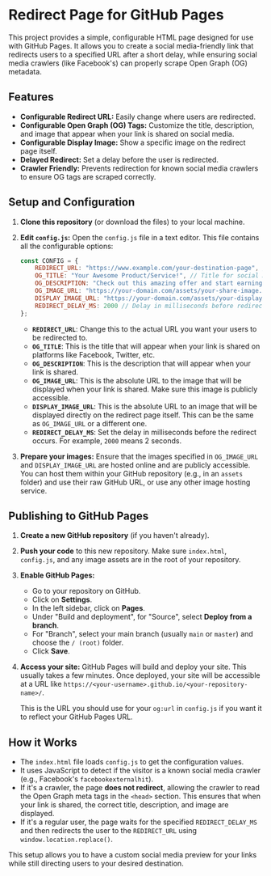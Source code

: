 # Redirect Page for GitHub Pages

This project provides a simple, configurable HTML page designed for use with GitHub Pages. It allows you to create a social media-friendly link that redirects users to a specified URL after a short delay, while ensuring social media crawlers (like Facebook's) can properly scrape Open Graph (OG) metadata.

## Features

- **Configurable Redirect URL:** Easily change where users are redirected.
- **Configurable Open Graph (OG) Tags:** Customize the title, description, and image that appear when your link is shared on social media.
- **Configurable Display Image:** Show a specific image on the redirect page itself.
- **Delayed Redirect:** Set a delay before the user is redirected.
- **Crawler Friendly:** Prevents redirection for known social media crawlers to ensure OG tags are scraped correctly.

## Setup and Configuration

1.  **Clone this repository** (or download the files) to your local machine.

2.  **Edit `config.js`:** Open the `config.js` file in a text editor. This file contains all the configurable options:

    ```javascript
    const CONFIG = {
        REDIRECT_URL: "https://www.example.com/your-destination-page", // The URL where users will be redirected
        OG_TITLE: "Your Awesome Product/Service!", // Title for social media sharing
        OG_DESCRIPTION: "Check out this amazing offer and start earning today!", // Description for social media sharing
        OG_IMAGE_URL: "https://your-domain.com/assets/your-share-image.jpg", // Image for social media sharing (absolute URL)
        DISPLAY_IMAGE_URL: "https://your-domain.com/assets/your-display-image.jpg", // Image displayed on the page itself (absolute URL)
        REDIRECT_DELAY_MS: 2000 // Delay in milliseconds before redirection (e.g., 2000 for 2 seconds)
    };
    ```

    *   **`REDIRECT_URL`**: Change this to the actual URL you want your users to be redirected to.
    *   **`OG_TITLE`**: This is the title that will appear when your link is shared on platforms like Facebook, Twitter, etc.
    *   **`OG_DESCRIPTION`**: This is the description that will appear when your link is shared.
    *   **`OG_IMAGE_URL`**: This is the absolute URL to the image that will be displayed when your link is shared. Make sure this image is publicly accessible.
    *   **`DISPLAY_IMAGE_URL`**: This is the absolute URL to an image that will be displayed directly on the redirect page itself. This can be the same as `OG_IMAGE_URL` or a different one.
    *   **`REDIRECT_DELAY_MS`**: Set the delay in milliseconds before the redirect occurs. For example, `2000` means 2 seconds.

3.  **Prepare your images:** Ensure that the images specified in `OG_IMAGE_URL` and `DISPLAY_IMAGE_URL` are hosted online and are publicly accessible. You can host them within your GitHub repository (e.g., in an `assets` folder) and use their raw GitHub URL, or use any other image hosting service.

## Publishing to GitHub Pages

1.  **Create a new GitHub repository** (if you haven't already).

2.  **Push your code** to this new repository. Make sure `index.html`, `config.js`, and any image assets are in the root of your repository.

3.  **Enable GitHub Pages:**
    *   Go to your repository on GitHub.
    *   Click on **Settings**.
    *   In the left sidebar, click on **Pages**.
    *   Under "Build and deployment", for "Source", select **Deploy from a branch**.
    *   For "Branch", select your main branch (usually `main` or `master`) and choose the `/ (root)` folder.
    *   Click **Save**.

4.  **Access your site:** GitHub Pages will build and deploy your site. This usually takes a few minutes. Once deployed, your site will be accessible at a URL like `https://<your-username>.github.io/<your-repository-name>/`.

    This is the URL you should use for your `og:url` in `config.js` if you want it to reflect your GitHub Pages URL.

## How it Works

-   The `index.html` file loads `config.js` to get the configuration values.
-   It uses JavaScript to detect if the visitor is a known social media crawler (e.g., Facebook's `facebookexternalhit`).
-   If it's a crawler, the page **does not redirect**, allowing the crawler to read the Open Graph meta tags in the `<head>` section. This ensures that when your link is shared, the correct title, description, and image are displayed.
-   If it's a regular user, the page waits for the specified `REDIRECT_DELAY_MS` and then redirects the user to the `REDIRECT_URL` using `window.location.replace()`.

This setup allows you to have a custom social media preview for your links while still directing users to your desired destination.

